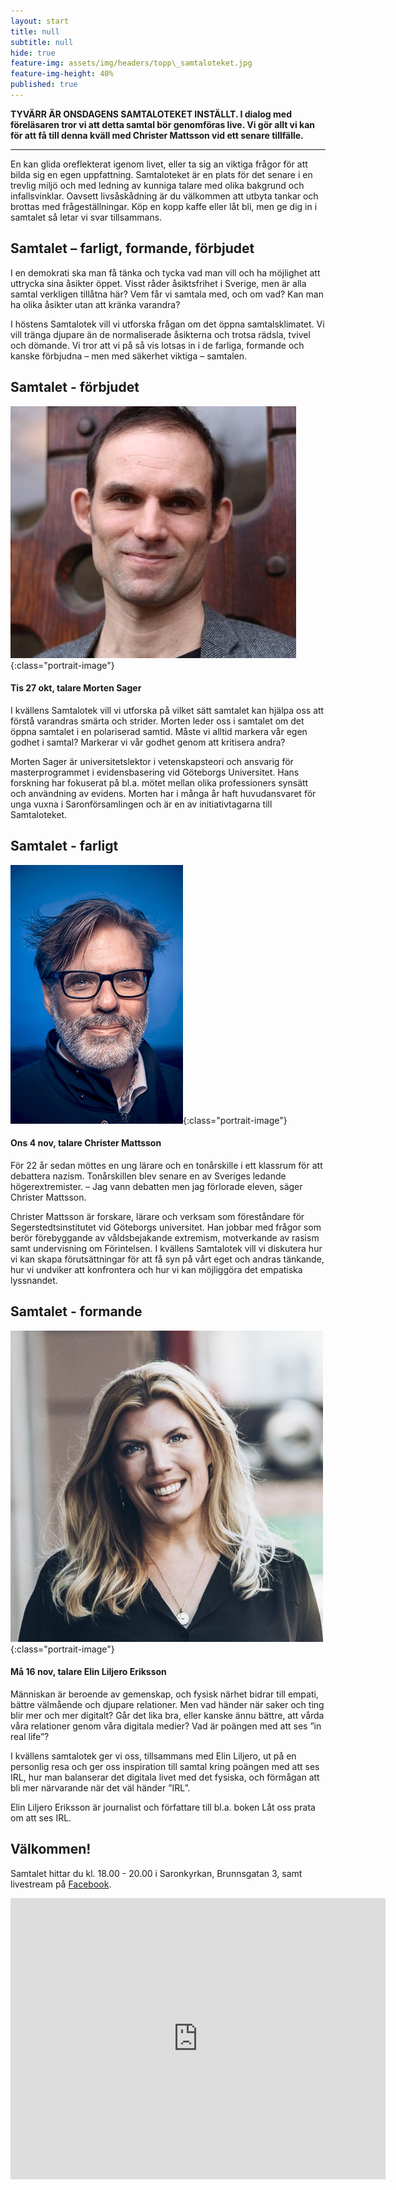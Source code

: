 ```yaml
---
layout: start
title: null
subtitle: null
hide: true
feature-img: assets/img/headers/topp\_samtaloteket.jpg
feature-img-height: 40%
published: true
---
```


**TYVÄRR ÄR ONSDAGENS SAMTALOTEKET INSTÄLLT. I dialog med föreläsaren tror vi att detta samtal bör genomföras live. Vi gör allt vi kan för att få till denna kväll med Christer Mattsson vid ett senare tillfälle.**

---

En kan glida oreflekterat igenom livet, eller ta sig an viktiga
frågor för att bilda sig en egen uppfattning. Samtaloteket är en plats för det
senare i en trevlig miljö och med ledning av kunniga talare med olika bakgrund
och infallsvinklar. Oavsett livsåskådning är du välkommen att utbyta tankar
och brottas med frågeställningar. Köp en kopp kaffe eller låt bli, men ge dig
in i samtalet så letar vi svar tillsammans.

## Samtalet – farligt, formande, förbjudet
I en demokrati ska man få tänka och tycka vad man vill och ha möjlighet att
uttrycka sina åsikter öppet. Visst råder åsiktsfrihet i Sverige, men är alla
samtal verkligen tillåtna här? Vem får vi samtala med, och om vad? Kan man ha
olika åsikter utan att kränka varandra?

I höstens Samtalotek vill vi utforska frågan om det öppna samtalsklimatet. Vi
vill tränga djupare än de normaliserade åsikterna och trotsa rädsla, tvivel och
dömande. Vi tror att vi på så vis lotsas in i de farliga, formande och kanske
förbjudna – men med säkerhet viktiga – samtalen.

## Samtalet - förbjudet
![Morten Sager](assets/img/speakers/morten_sager.jpg 'Morten Sager'){:class="portrait-image"}
#### Tis 27 okt, talare Morten Sager
I kvällens Samtalotek vill vi utforska på vilket sätt samtalet kan hjälpa oss
att förstå varandras smärta och strider. Morten leder oss i samtalet om det
öppna samtalet i en polariserad samtid. Måste vi alltid markera vår egen godhet
i samtal? Markerar vi vår godhet genom att kritisera andra?

Morten Sager är universitetslektor i vetenskapsteori och ansvarig för
masterprogrammet i evidensbasering vid Göteborgs Universitet. Hans forskning
har fokuserat på bl.a. mötet mellan olika professioners synsätt och användning
av evidens. Morten har i många år haft huvudansvaret för unga vuxna i
Saronförsamlingen och är en av initiativtagarna till Samtaloteket. 

## Samtalet - farligt
![Christer Mattsson](assets/img/speakers/christer_mattsson.jpg 'Christer Mattsson'){:class="portrait-image"}
#### Ons 4 nov, talare Christer Mattsson
För 22 år sedan möttes en ung lärare och en tonårskille i ett klassrum för att
debattera nazism. Tonårskillen blev senare en av Sveriges ledande
högerextremister. – Jag vann debatten men jag förlorade eleven, säger Christer
Mattsson.

Christer Mattsson är forskare, lärare och verksam som föreståndare för
Segerstedtsinstitutet vid Göteborgs universitet. Han jobbar med frågor som
berör förebyggande av våldsbejakande extremism, motverkande av rasism samt
undervisning om Förintelsen. I kvällens Samtalotek vill vi diskutera hur vi kan
skapa förutsättningar för att få syn på vårt eget och andras tänkande, hur vi
undviker att konfrontera och hur vi kan möjliggöra det empatiska lyssnandet.

## Samtalet - formande
![Elin Liljero Eriksson](assets/img/speakers/elin_liljero_eriksson.jpg 'Elin Liljero Eriksson'){:class="portrait-image"}
#### Må 16 nov, talare Elin Liljero Eriksson
Människan är beroende av gemenskap, och fysisk närhet bidrar till empati,
bättre välmående och djupare relationer. Men vad händer när saker och ting blir
mer och mer digitalt? Går det lika bra, eller kanske ännu bättre, att vårda
våra relationer genom våra digitala medier? Vad är poängen med att ses ”in real
life”?

I kvällens samtalotek ger vi oss, tillsammans med Elin Liljero, ut på en
personlig resa och ger oss inspiration till samtal kring poängen med att ses
IRL, hur man balanserar det digitala livet med det fysiska, och förmågan att
bli mer närvarande när det väl händer ”IRL”.

Elin Liljero Eriksson är journalist och författare till bl.a. boken Låt oss
prata om att ses IRL.

## Välkommen!
Samtalet hittar du kl. 18.00 - 20.00 i Saronkyrkan, Brunnsgatan 3, samt livestream på [Facebook](https://www.facebook.com/samtaloteket).

<div style="text-align: center">
  <iframe src="https://www.google.com/maps/embed?pb=!1m18!1m12!1m3!1d2132.3718320570456!2d11.956558816461845!3d57.693152348149134!2m3!1f0!2f0!3f0!3m2!1i1024!2i768!4f13.1!3m3!1m2!1s0x464ff36b50b081f3%3A0xc57eeab66ec83bbd!2sSaronf%C3%B6rsamlingen%20i%20G%C3%B6teborg!5e0!3m2!1sen!2sse!4v1601122914042!5m2!1sen!2sse" width="600" height="450" frameborder="0" style="border:0; padding:0" allowfullscreen></iframe>
</div>
